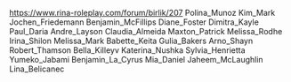https://www.rina-roleplay.com/forum/birlik/207
Polina_Munoz
Kim_Mark
Jochen_Friedemann
Benjamin_McFillips
Diane_Foster
Dimitra_Kayle
Paul_Daria
Andre_Layson
Claudia_Almeida
Maxton_Patrick
Melissa_Rodhe
Irina_Shilon
Melissa_Mark
Babette_Keita
Gulia_Bakers
Arno_Shayn
Robert_Thamson
Bella_Killeyv
Katerina_Nushka
Sylvia_Henrietta
Yumeko_Jabami
Benjamin_La_Cyrus
Mia_Daniel
Jaheem_McLaughlin
Lina_Belicanec
